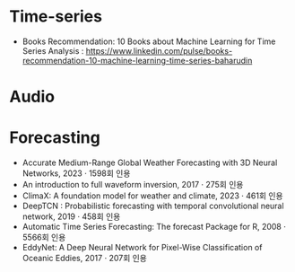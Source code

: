 # Time-series
- Books Recommendation: 10 Books about Machine Learning for Time Series Analysis : https://www.linkedin.com/pulse/books-recommendation-10-machine-learning-time-series-baharudin

# Audio

# Forecasting
- Accurate Medium-Range Global Weather Forecasting with 3D Neural Networks, 2023 · 1598회 인용
- An introduction to full waveform inversion, 2017 · 275회 인용
- ClimaX: A foundation model for weather and climate, 2023 · 461회 인용
- DeepTCN : Probabilistic forecasting with temporal convolutional neural network, 2019 · 458회 인용
- Automatic Time Series Forecasting: The forecast Package for R, 2008 · 5566회 인용
- EddyNet: A Deep Neural Network for Pixel-Wise Classification of Oceanic Eddies, 2017 · 207회 인용
